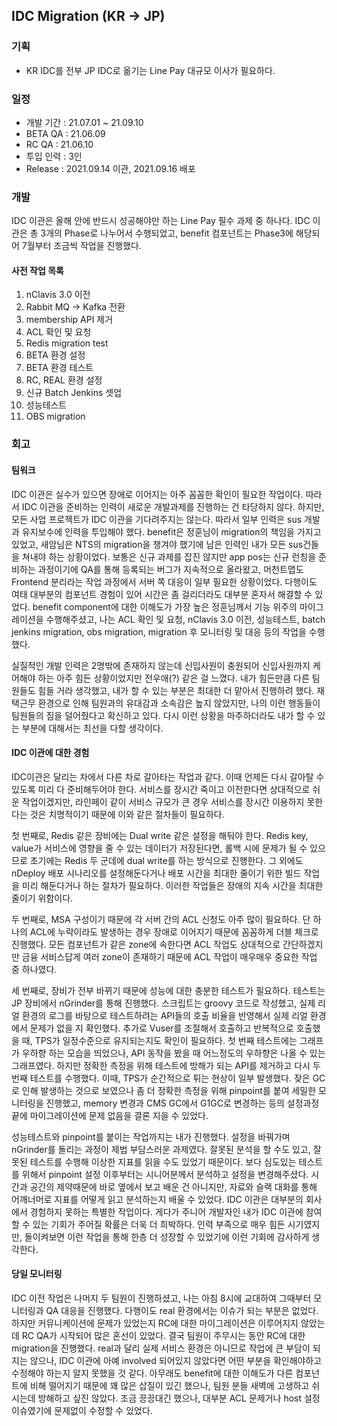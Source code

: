 ## IDC Migration (KR -> JP)

### 기획

- KR IDC를 전부 JP IDC로 옮기는 Line Pay 대규모 이사가 필요하다.

### 일정

- 개발 기간 : 21.07.01 ~ 21.09.10
- BETA QA : 21.06.09
- RC QA : 21.06.10
- 투입 인력 : 3인
- Release : 2021.09.14 이관, 2021.09.16 배포

### 개발

IDC 이관은 올해 안에 반드시 성공해야만 하는 Line Pay 필수 과제 중 하나다. IDC 이관은 총 3개의 Phase로 나누어서 수행되었고, benefit 컴포넌트는 Phase3에 해당되어 7월부터 조금씩 작업을 진행했다. 

#### 사전 작업 목록

1. nClavis 3.0 이전
2. Rabbit MQ -> Kafka 전환
3. membership API 제거
4. ACL 확인 및 요청
5. Redis migration test
6. BETA 환경 설정
7. BETA 환경 테스트
8. RC, REAL 환경 설정
9. 신규 Batch Jenkins 셋업
10. 성능테스트
11. OBS migration

### 회고

#### 팀워크

IDC 이관은 실수가 있으면 장애로 이어지는 아주 꼼꼼한 확인이 필요한 작업이다. 따라서 IDC 이관을 준비하는 인력이 새로운 개발과제를 진행하는 건 타당하지 않다. 하지만, 모든 사업 프로젝트가 IDC 이관을 기다려주지는 않는다. 따라서 일부 인력은 sus 개발과 유지보수에 인력을 투입해야 했다. benefit은 정훈님이 migration의 책임을 가지고 있었고, 새암님은 NTS의 migration을 챙겨야 했기에 남은 인력인 내가 모든 sus건들을 쳐내야 하는 상황이었다. 보통은 신규 과제를 잡진 않지만 app pos는 신규 런칭을 준비하는 과정이기에 QA를 통해 등록되는 버그가 지속적으로 올라왔고, 머천트맵도 Frontend 분리라는 작업 과정에서 서버 쪽 대응이 일부 필요한 상황이었다. 다행이도 여태 대부분의 컴포넌트 경험이 있어 시간은 좀 걸리더라도 대부분 혼자서 해결할 수 있었다. benefit component에 대한 이해도가 가장 높은 정훈님께서 기능 위주의 마이그레이션을 수행해주셨고, 나는 ACL 확인 및 요청, nClavis 3.0 이전, 성능테스트, batch jenkins migration, obs migration, migration 후 모니터링 및 대응 등의 작업을 수행했다.

실질적인 개발 인력은 2명밖에 존재하지 않는데 신입사원이 충원되어 신입사원까지 케어해야 하는 아주 힘든 상황이었지만 전우애(?) 같은 걸 느꼈다. 내가 힘든만큼 다른 팀원들도 힘들 거라 생각했고, 내가 할 수 있는 부분은 최대한 더 맡아서 진행하려 했다. 재택근무 환경으로 인해 팀원과의 유대감과 소속감은 높지 않았지만, 나의 이런 행동들이 팀원들의 짐을 덜어줬다고 확신하고 있다. 다시 이런 상황을 마주하더라도 내가 할 수 있는 부분에 대해서는 최선을 다할 생각이다.

#### IDC 이관에 대한 경험

IDC이관은 달리는 차에서 다른 차로 갈아타는 작업과 같다. 이때 언제든 다시 갈아탈 수 있도록 미리 다 준비해두어야 한다. 서비스를 장시간 죽이고 이전한다면 상대적으로 쉬운 작업이겠지만, 라인페이 같이 서비스 규모가 큰 경우 서비스를 장시간 이용하지 못한다는 것은 치명적이기 때문에 이와 같은 절차들이 필요하다.

첫 번째로, Redis 같은 장비에는 Dual write 같은 설정을 해둬야 한다. Redis key, value가 서비스에 영향을 줄 수 있는 데이터가 저장된다면, 롤백 시에 문제가 될 수 있으므로 초기에는 Redis 두 군데에 dual write를 하는 방식으로 진행한다. 그 외에도 nDeploy 배포 시나리오를 설정해둔다거나 배포 시간을 최대한 줄이기 위한 빌드 작업을 미리 해둔다거나 하는 절차가 필요하다. 이러한 작업들은 장애의 지속 시간을 최대한 줄이기 위함이다.

두 번째로, MSA 구성이기 때문에 각 서버 간의 ACL 신청도 아주 많이 필요하다. 단 하나의 ACL에 누락이라도 발생하는 경우 장애로 이어지기 때문에 꼼꼼하게 더블 체크로 진행했다. 모든 컴포넌트가 같은 zone에 속한다면 ACL 작업도 상대적으로 간단하겠지만 금융 서비스답게 여러 zone이 존재하기 때문에 ACL 작업이 매우매우 중요한 작업 중 하나였다. 

세 번째로, 장비가 전부 바뀌기 때문에 성능에 대한 충분한 테스트가 필요하다. 테스트는 JP 장비에서 nGrinder를 통해 진행했다. 스크립트는 groovy 코드로 작성했고, 실제 리얼 환경의 로그를 바탕으로 테스트하려는 API들의 호출 비율을 반영해서 실제 리얼 환경에서 문제가 없을 지 확인했다. 추가로 Vuser를 조절해서 호출하고 반복적으로 호출했을 때, TPS가 일정수준으로 유지되는지도 확인이 필요하다. 첫 번째 테스트에는 그래프가 우하향 하는 모습을 띄었으나, API 동작을 봤을 때 어느정도의 우하향은 나올 수 있는 그래프였다. 하지만 정확한 측정을 위해 테스트에 방해가 되는 API를 제거하고 다시 두 번째 테스트를 수행했다. 이때, TPS가 순간적으로 튀는 현상이 일부 발생했다. 잦은 GC로 인해 발생하는 것으로 보였으나 좀 더 정확한 측정을 위해 pinpoint를 붙여 세밀한 모니터링을 진행했고, memory 변경과 CMS GC에서 G1GC로 변경하는 등의 설정과정 끝에 마이그레이션에 문제 없음을 결론 지을 수 있었다. 

성능테스트와 pinpoint를 붙이는 작업까지는 내가 진행했다. 설정을 바꿔가며 nGrinder를 돌리는 과정이 제법 부담스러운 과제였다. 잘못된 분석을 할 수도 있고, 잘못된 테스트를 수행해 이상한 지표를 읽을 수도 있었기 때문이다. 보다 심도있는 테스트를 위해서 pinpoint 설정 이후부터는 시니어분께서 분석하고 설정을 변경해주셨다. 시간과 공간의 제약때문에 바로 옆에서 보고 배운 건 아니지만, 자료와 슬랙 대화를 통해 어깨너머로 지표를 어떻게 읽고 분석하는지 배울 수 있었다. IDC 이관은 대부분의 회사에서 경험하지 못하는 특별한 작업이다. 게다가 주니어 개발자인 내가 IDC 이관에 참여할 수 있는 기회가 주어질 확률은 더욱 더 희박하다. 인력 부족으로 매우 힘든 시기였지만, 돌이켜보면 이런 작업을 통해 한층 더 성장할 수 있었기에 이런 기회에 감사하게 생각한다.

#### 당일 모니터링

IDC 이전 작업은 나머지 두 팀원이 진행하셨고, 나는 아침 8시에 교대하여 그때부터 모니터링과 QA 대응을 진행했다. 다행이도 real 환경에서는 이슈가 되는 부분은 없었다. 하지만 커뮤니케이션에 문제가 있었는지 RC에 대한 마이그레이션은 이루어지지 않았는데 RC QA가 시작되어 많은 혼선이 있었다. 결국 팀원이 주무시는 동안 RC에 대한 migration을 진행했다. real과 달리 실제 서비스 환경은 아니므로 작업에 큰 부담이 되지는 않으나, IDC 이관에 아예 involved 되어있지 않았다면 어떤 부분을 확인해야하고 수정해야 하는지 알지 못했을 것 같다. 아무래도 benefit에 대한 이해도가 다른 컴포넌트에 비해 떨어지기 때문에 꽤 많은 삽질이 있긴 했으나, 팀원 분들 새벽에 고생하고 쉬시는데 방해하고 싶진 않았다. 조금 끙끙대긴 했으나, 대부분 ACL 문제거나 host 설정 이슈였기에 문제없이 수정할 수 있었다.